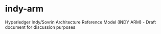 # indy-arm
Hyperledger Indy/Sovrin Architecture Reference Model (INDY ARM) - Draft document for discussion purposes
